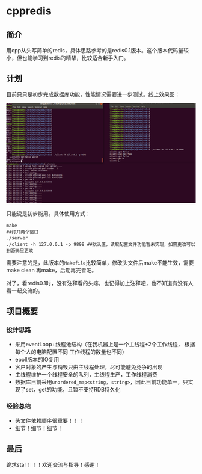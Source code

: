 # cppredis
## 简介

用cpp从头写简单的redis，具体思路参考的是redis0.1版本。这个版本代码量较小，但也能学习到redis的精华，比较适合新手入门。

## 计划

目前只只是初步完成数据库功能，性能情况需要进一步测试。线上效果图：

![image-20210620215828562](https://github.com/liangdai94/cppredis/blob/main/res/%E6%95%88%E6%9E%9C%E5%9B%BE.png)

只能说是初步能用。具体使用方式：

```shell
make
##打开两个窗口
./server
./client -h 127.0.0.1 -p 9898 ##默认值，读取配置文件功能暂未实现，如需更改可以到源码里更改
```

需要注意的是，此版本的```Makefile```比较简单，修改头文件后make不能生效，需要make clean 再make，后期再完善吧。

对了，看redis0.1时，没有注释看的头疼，也记得加上注释吧，也不知道有没有人看一起交流的。

## 项目概要

### 设计思路

- 采用eventLoop+线程池结构（在我机器上是一个主线程+2个工作线程， 根据每个人的电脑配置不同 工作线程的数量也不同）
- epoll版本的IO复用
- 客户对象的产生与销毁只由主线程处理，尽可能避免竞争的出现
- 主线程维护一个线程安全的队列，主线程生产，工作线程消费
- 数据库目前采用```unordered_map<string, string>```，因此目前功能单一，只实现了set，get的功能，且暂不支持RDB持久化

### 经验总结

- 头文件依赖顺序很重要！！！
- 细节！细节！细节！

## 最后

跪求star！！！欢迎交流与指导！感谢！
